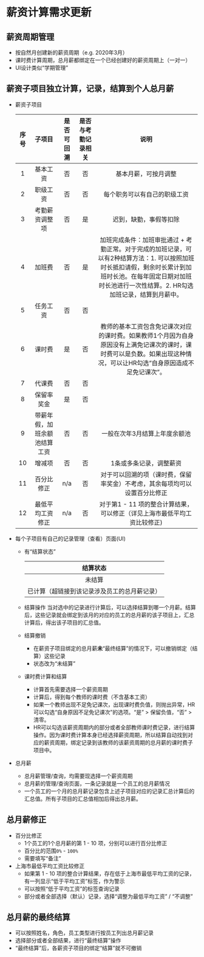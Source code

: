 # 薪资计算需求更新

## 薪资周期管理
* 按自然月创建新的薪资周期（e.g. 2020年3月）
* 课时费计算周期，总月薪都绑定在一个已经创建好的薪资周期上（一对一）
* UI设计类似“学期管理”

## 薪资子项目独立计算，记录，结算到个人总月薪
* 薪资子项目
   
   | 序号 | 子项目 | 是否可回溯 | 是否与考勤记录相关 | 说明 |
   | :--: | :--: | :--: | :--: | :--: |
   | 1 | 基本工资 | 否 | 否 | 基本月薪，可按月调整 |
   | 2 | 职级工资 | 否 | 否 | 每个职务可以有自己的职级工资 |
   | 3 | 考勤薪资调整项 | 否 | 是 | 迟到，缺勤，事假等扣除 |
   | 4 | 加班费 | 否 | 是 | 加班完成条件：加班审批通过 + 考勤正常。对于完成的加班记录，可以有2种结算方法：1. 可以按照加班时长抵扣请假，剩余时长累计到加班时长池。在每年固定日期对加班时长池进行一次性结算。2. HR勾选加班记录，结算到月薪中。 |
   | 5 | 任务工资 | 否 | 否 | |
   | 6 | 课时费 | 是 | 否 | 教师的基本工资包含免记课次对应的课时费。如果教师1个月因为自身原因没有上满免记课次的课时，课时费可以是负数。如果出现这种情况，可以让HR勾选“自身原因造成不足免记课次”。 |
   | 7 | 代课费 | 否 | 否 | |
   | 8 | 保留率奖金 | 是 | 否 | |
   | 9 | 带薪年假，加班余额池结算工资 | 否 | 否 | 一般在次年3月结算上年度余额池 |
   | 10 | 增减项 | 否 | 否 | 1条或多条记录，调整薪资 |
   | 11 | 百分比修正 | n/a | 否 | 对于可以回溯的项（课时费，保留率奖金）不考虑，其余每项均可以设置百分比修正 |
   | 12 | 最低平均工资修正 | n/a | 否 | 对于第1 - 11 项的整合计算结果，可以修正（详见上海市最低平均工资比较修正) |
   
* 每个子项目有自己的记录管理（查看）页面(UI)
  * 有“结算状态”
   
     | 结算状态 |
     | :--: |
     | 未结算 |
     | 已计算（超链接到该记录涉及员工的总月薪记录）| 

  * 结算操作
    当对选中的记录进行计算后，可以选择结算到哪一个月薪。结算后，这些记录就会绑定到该月的对应的员工的总月薪的该子项目上，汇总计算后，得出该子项目的汇总值。

  * 结算撤销
    * 在薪资子项目绑定的总月薪**未**“最终结算”的情况下，可以撤销绑定（结算）这些记录
    * 状态改为“未结算”

  * 课时费计算和结算
    * 计算首先需要选择一个薪资周期
    * 计算后，得到每个教师的课时费（不含基本工资）
    * 如果一个教师出现不足免记课次，出现课时费负值，则抛出异常，HR可以勾选“自身原因不足免记课次”的选项。“是” > 保留负值，“否” > 清零。
    * HR可以勾选该薪资周期内的部分或者全部教师课时费记录，进行结算操作。因为课时费计算本身已经选择薪资周期，所以结算自动找到对应的薪资周期，绑定记录到该教师的该薪资周期的总月薪的课时费子项目中。

* 总月薪
  * 总月薪管理/查询，均需要现选择一个薪资周期 
  * 总月薪的管理/查询页面，一条记录就是一个员工的总月薪情况
  * 一个员工的一个月的总月薪记录包含上述子项目对应的记录汇总计算后的汇总值。所有子项目的汇总值相加后得出总月薪。

## 总月薪修正
* 百分比修正
  * 1个员工的1个总月薪的第 1 - 10 项，分别可以进行百分比修正
  * 百分比的范围`0%` - `100%`
  * 需要填写“备注”
* 上海市最低平均工资比较修正
  * 如果第 1 - 10 项的整合计算结果，存在低于上海市最低平均工资的记录，有一列显示“低于平均工资”标签，作为警示
  * 可以按照“低于平均工资”的标签查询记录
  * 部分或者全部选择（默认）记录，选择“调整为最低平均工资” / “不调整”

## 总月薪的最终结算
* 可以按照姓名，角色，员工类型进行按员工列出总月薪记录
* 选择部分或者全部结果，进行“最终结算”操作
* “最终结算”后，各薪资子项目的绑定“结算”就不可撤销
